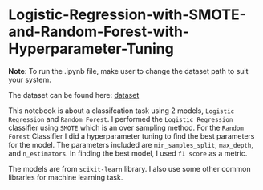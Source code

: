 # Logistic-Regression-with-SMOTE-and-Random-Forest-with-Hyperparameter-Tuning

**Note**: To run the .ipynb file, make user to change the dataset path to suit your system.

The dataset can be found here: [dataset](https://www.kaggle.com/datasets/mdmahmudulhasansuzan/students-adaptability-level-in-online-education)

This notebook is about a classifcation task using 2 models, `Logistic Regression` and `Random Forest`. I performed the `Logistic Regression` classifier using `SMOTE` which is an over sampling method. For the `Random Forest` Classifier I did a hyperparameter tuning to find the best parameters for the model. The parameters included are `min_samples_split`, `max_depth`, and `n_estimators`. In finding the best model, I used `f1 score` as a metric.

The models are from `scikit-learn` library. I also use some other common libraries for machine learning task.
